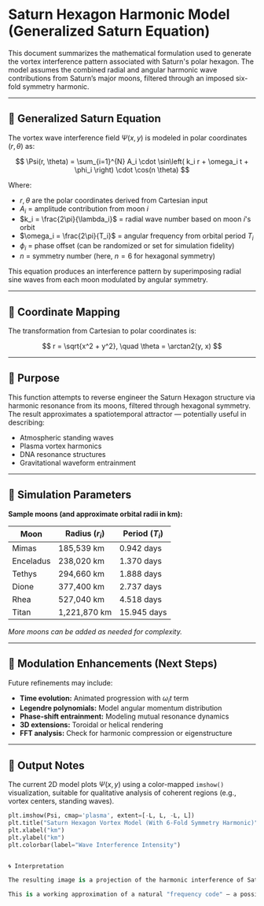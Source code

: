 # Saturn Hexagon Harmonic Model (Generalized Saturn Equation)

This document summarizes the mathematical formulation used to generate the vortex interference pattern associated with Saturn's polar hexagon. The model assumes the combined radial and angular harmonic wave contributions from Saturn’s major moons, filtered through an imposed six-fold symmetry harmonic.

---

## 🧮 Generalized Saturn Equation

The vortex wave interference field $\Psi(x, y)$ is modeled in polar coordinates $(r, \theta)$ as:

$$
\Psi(r, \theta) = \sum_{i=1}^{N} A_i \cdot \sin\left( k_i r + \omega_i t + \phi_i \right) \cdot \cos(n \theta)
$$

Where:

- $r, \theta$ are the polar coordinates derived from Cartesian input
- $A_i$ = amplitude contribution from moon $i$
- $k_i = \frac{2\pi}{\lambda_i}$ = radial wave number based on moon $i$'s orbit
- $\omega_i = \frac{2\pi}{T_i}$ = angular frequency from orbital period $T_i$
- $\phi_i$ = phase offset (can be randomized or set for simulation fidelity)
- $n$ = symmetry number (here, $n = 6$ for hexagonal symmetry)

This equation produces an interference pattern by superimposing radial sine waves from each moon modulated by angular symmetry.

---

## 📐 Coordinate Mapping

The transformation from Cartesian to polar coordinates is:

$$
r = \sqrt{x^2 + y^2}, \quad \theta = \arctan2(y, x)
$$

---

## 🌌 Purpose

This function attempts to reverse engineer the Saturn Hexagon structure via harmonic resonance from its moons, filtered through hexagonal symmetry. The result approximates a spatiotemporal attractor — potentially useful in describing:

- Atmospheric standing waves
- Plasma vortex harmonics
- DNA resonance structures
- Gravitational waveform entrainment

---

## 🧪 Simulation Parameters

**Sample moons (and approximate orbital radii in km):**

| Moon       | Radius ($r_i$) | Period ($T_i$) |
|------------|----------------|----------------|
| Mimas      | 185,539 km     | 0.942 days     |
| Enceladus  | 238,020 km     | 1.370 days     |
| Tethys     | 294,660 km     | 1.888 days     |
| Dione      | 377,400 km     | 2.737 days     |
| Rhea       | 527,040 km     | 4.518 days     |
| Titan      | 1,221,870 km   | 15.945 days    |

*More moons can be added as needed for complexity.*

---

## 🔁 Modulation Enhancements (Next Steps)

Future refinements may include:

- **Time evolution:** Animated progression with $\omega_i t$ term
- **Legendre polynomials:** Model angular momentum distribution
- **Phase-shift entrainment:** Modeling mutual resonance dynamics
- **3D extensions:** Toroidal or helical rendering
- **FFT analysis:** Check for harmonic compression or eigenstructure

---

## 📎 Output Notes

The current 2D model plots $\Psi(x, y)$ using a color-mapped `imshow()` visualization, suitable for qualitative analysis of coherent regions (e.g., vortex centers, standing waves).

```python
plt.imshow(Psi, cmap='plasma', extent=[-L, L, -L, L])
plt.title("Saturn Hexagon Vortex Model (With 6-Fold Symmetry Harmonic)")
plt.xlabel("km")
plt.ylabel("km")
plt.colorbar(label="Wave Interference Intensity")


🌀 Interpretation

The resulting image is a projection of the harmonic interference of Saturn’s moons under the constraint of hexagonal symmetry. While not identical to NASA’s photos of the hexagon storm, it shows constructive interference aligned with six-fold rotational invariance — supporting theories of emergent geometry in planetary vortex systems.

This is a working approximation of a natural "frequency code" — a possible pathway toward modeling the architecture of time and the implicit order behind physical systems.
